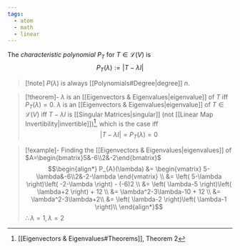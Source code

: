 ```yaml
---
tags:
  - atom
  - math
  - linear
---
```

The *characteristic polynomial* $P_{T}$ for $T \in \mathcal{L}(V)$ is
$$P_{T}(\lambda) := \left| T-\lambda I \right| $$
> [!note] $P(\lambda)$ is always [[Polynomials#Degree|degree]] $n$.

> [!theorem]- $\lambda$ is an [[Eigenvectors & Eigenvalues|eigenvalue]] of $T$ iff $P_{T}(\lambda) = 0$.
> $\lambda$ is an [[Eigenvectors & Eigenvalues|eigenvalue]] of $T \in \mathcal{L}(V)$ iff $T-\lambda I$ is [[Singular Matrices|singular]] (not [[Linear Map Invertibility|invertible]])[^2], which is the case iff
> $$\left| T - \lambda I \right| = P_{T}(\lambda) = 0 $$

> [!example]- Finding the [[Eigenvectors & Eigenvalues|eigenvalues]] of $A=\begin{bmatrix}5&-6\\2&-2\end{bmatrix}$
> $$\begin{align*}
> 	P_{A}(\lambda) &= \begin{vmatrix}
> 		5-\lambda&-6\\2&-2-\lambda
> 	\end{vmatrix} \\
> 	&= \left( 5-\lambda \right)\left( -2-\lambda \right) - (-6)2 \\
> 	&= \left( \lambda-5 \right)\left( \lambda+2 \right) + 12 \\
> 	&= \lambda^2-3\lambda-10 + 12 \\
> 	&= \lambda^2-3\lambda+2\\
> 	&= \left( \lambda-2 \right)\left( \lambda-1 \right)\\
> \end{align*}$$
> $\therefore \lambda=1,\lambda=2$

[^1]: [[Sets of Matrices]]
[^2]: [[Eigenvectors & Eigenvalues#Theorems]], Theorem 2
